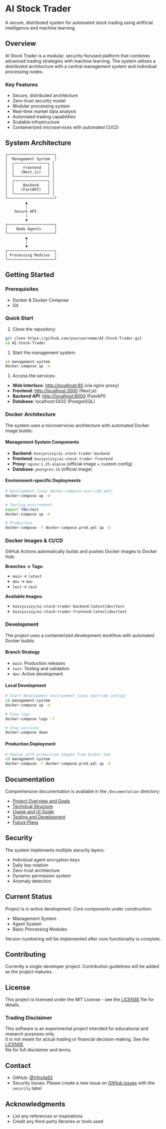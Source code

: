 # AI Stock Trader

A secure, distributed system for automated stock trading using artificial intelligence and machine learning.

## Overview

AI Stock Trader is a modular, security-focused platform that combines advanced trading strategies with machine learning. The system utilizes a distributed architecture with a central management system and individual processing nodes.

### Key Features

- Secure, distributed architecture
- Zero-trust security model
- Modular processing system
- Real-time market data analysis
- Automated trading capabilities
- Scalable infrastructure
- Containerized microservices with automated CI/CD

## System Architecture

```ascii
┌─────────────────────┐
│  Management System  │
│  ┌───────────────┐ │
│  │    Frontend   │ │
│  │   (Next.js)   │ │
│  └───────────────┘ │
│  ┌───────────────┐ │
│  │    Backend    │ │
│  │   (FastAPI)   │ │
│  └───────────────┘ │
└─────────────────────┘
         ▲
         │
    Secure API
         │
         ▼
┌─────────────────────┐
│    Node Agents      │
└─────────────────────┘
         ▲
         │
         ▼
┌─────────────────────┐
│ Processing Modules  │
└─────────────────────┘
```

## Getting Started

### Prerequisites

- Docker & Docker Compose
- Git

### Quick Start

1. Clone the repository:

```bash
git clone https://github.com/yourusername/AI-Stock-Trader.git
cd AI-Stock-Trader
```

1. Start the management system:

```bash
cd management-system
docker-compose up -d
```

1. Access the services:

- **Web Interface**: <http://localhost:80> (via nginx proxy)
- **Frontend**: <http://localhost:3000> (Next.js)
- **Backend API**: <http://localhost:8000> (FastAPI)
- **Database**: localhost:5432 (PostgreSQL)

### Docker Architecture

The system uses a microservices architecture with automated Docker image builds:

#### Management System Components

- **Backend**: `kozzyvizzy/ai-stock-trader-backend`
- **Frontend**: `kozzyvizzy/ai-stock-trader-frontend`
- **Proxy**: `nginx:1.25-alpine` (official image + custom config)
- **Database**: `postgres:16` (official image)

#### Environment-specific Deployments

```bash
# Development (uses docker-compose.override.yml)
docker-compose up -d

# Testing environment
export TAG=test
docker-compose up -d

# Production
docker-compose -f docker-compose.prod.yml up -d
```

### Docker Images & CI/CD

GitHub Actions automatically builds and pushes Docker images to Docker Hub:

**Branches → Tags:**

- `main` → `latest`
- `dev` → `dev`
- `test` → `test`

**Available Images:**

- `kozzyvizzy/ai-stock-trader-backend:latest|dev|test`
- `kozzyvizzy/ai-stock-trader-frontend:latest|dev|test`

### Development

The project uses a containerized development workflow with automated Docker builds:

#### Branch Strategy

- `main`: Production releases
- `test`: Testing and validation  
- `dev`: Active development

#### Local Development

```bash
# Start development environment (uses override config)
cd management-system
docker-compose up -d

# View logs
docker-compose logs -f

# Stop services
docker-compose down
```

#### Production Deployment

```bash
# Deploy with production images from Docker Hub
cd management-system
docker-compose -f docker-compose.prod.yml up -d
```

## Documentation

Comprehensive documentation is available in the `/Documentation` directory:

- [Project Overview and Goals](Documentation/01_project_and_goals.md)
- [Technical Structure](Documentation/02_technical_structure.md)
- [Usage and UI Guide](Documentation/03_usage_and_ui.md)
- [Testing and Development](Documentation/04_testing_and_development_practices.md)
- [Future Plans](Documentation/05_future_plans_and_questions.md)

## Security

The system implements multiple security layers:

- Individual agent encryption keys
- Daily key rotation
- Zero-trust architecture
- Dynamic permission system
- Anomaly detection

## Current Status

Project is in active development. Core components under construction:

- Management System
- Agent System
- Basic Processing Modules

Version numbering will be implemented after core functionality is complete.

## Contributing

Currently a single-developer project. Contribution guidelines will be added as the project matures.

## License

This project is licensed under the MIT License - see the [LICENSE](LICENSE) file for details.

### Trading Disclaimer

This software is an experimental project intended for educational and research purposes only.  
It is not meant for actual trading or financial decision-making. See the [LICENSE](LICENSE)  
file for full disclaimer and terms.

## Contact

- GitHub: [@Vihvila92](<https://github.com/Vihvila92>)
- Security Issues: Please create a new issue on [GitHub Issues](<https://github.com/Vihvila92/AI-Stock-Trader/issues>) with the `security` label

## Acknowledgments

- List any references or inspirations
- Credit any third-party libraries or tools used
